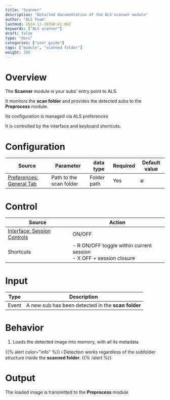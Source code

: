 ```yaml
---
title: "Scanner"
description: "Detailed documentation of the ALS scanner module"
author: "ALS Team"
lastmod: 2024-12-30T08:41:06Z
keywords: ["ALS scanner"]
draft: false
type: "docs"
categories: ["user guide"]
tags: ["module", "scanned folder"]
weight: 350
---
```


# Overview

The **Scanner** module is your subs' entry point to ALS.

It monitors the **scan folder** and provides the detected subs to the **Preprocess** module.

Its configuration is managed via ALS preferences

It is controlled by the interface and keyboard shortcuts.

# Configuration

| Source                            | Parameter                | data type | Required    | Default value |
|-----------------------------------|--------------------------|-|-------------|---------------|
| [Preferences: General Tab](../../user-guide/preferences/general/#scan-folder) | Path to the scan folder | Folder path | Yes           | ∅              |  




# Control

| Source                                                                       | Action                                                                                                                         |
|------------------------------------------------------------------------------|--------------------------------------------------------------------------------------------------------------------------------|
| [Interface: Session Controls](../../user-guide/ui/controls/#session-controls) | ON/OFF                                                                                                                         |
| Shortcuts                                                                   | - <span class="als-ks">R</span> ON/OFF toggle within current session<br> - <span class="als-ks">X</span> OFF + session closure |

# Input

| Type      | Description                                        |
|-----------|----------------------------------------------------|
| Event     | A new sub has been detected in the **scan folder** |


# Behavior

1. Loads the detected image into memory, with all its metadata

{{% alert color="info" %}}
ℹ️ Detection works regardless of the subfolder structure inside the **scanned folder**.
{{% /alert %}}

# Output

The loaded image is transmitted to the **Preprocess** module